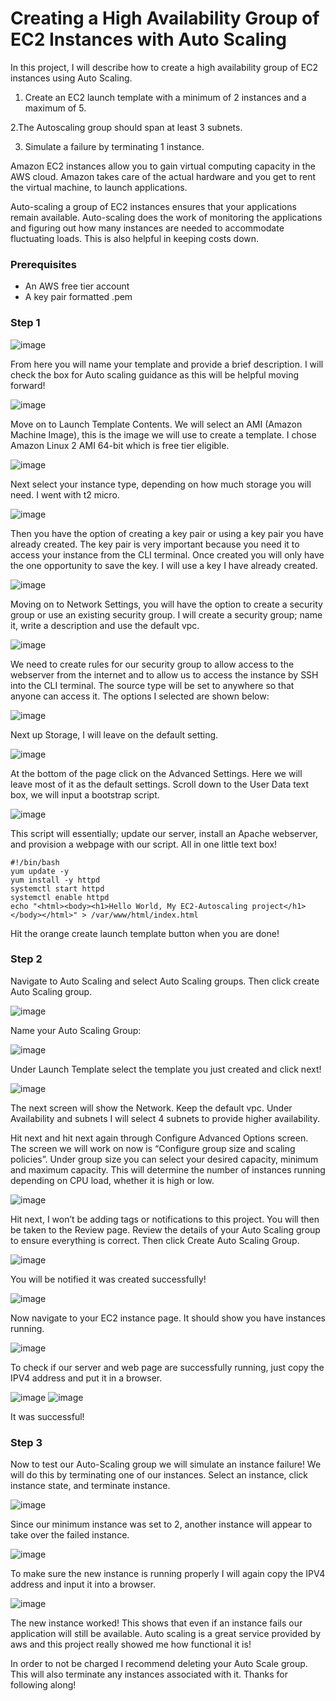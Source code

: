 # Creating a High Availability Group of EC2 Instances with Auto Scaling


In this project, I will describe how to create a high availability group of EC2 instances using Auto Scaling.

1. Create an EC2 launch template with a minimum of 2 instances and a maximum of 5.

2.The Autoscaling group should span at least 3 subnets.

3. Simulate a failure by terminating 1 instance.

Amazon EC2 instances allow you to gain virtual computing capacity in the AWS cloud. Amazon takes care of the actual hardware and you get to rent the virtual machine, to launch applications.

Auto-scaling a group of EC2 instances ensures that your applications remain available. Auto-scaling does the work of monitoring the applications and figuring out how many instances are needed to accommodate fluctuating loads. This is also helpful in keeping costs down.



### Prerequisites
* An AWS free tier account
* A key pair formatted .pem


### Step 1

![image](https://user-images.githubusercontent.com/115881685/218282752-8e8d2b72-2e53-429c-b729-0fe53234a81d.png)



From here you will name your template and provide a brief description. I will check the box for Auto scaling guidance as this will be helpful moving forward!



![image](https://user-images.githubusercontent.com/115881685/218282792-6e1f6aab-6237-4994-a166-ed77401463d4.png)



Move on to Launch Template Contents. We will select an AMI (Amazon Machine Image), this is the image we will use to create a template. I chose Amazon Linux 2 AMI 64-bit which is free tier eligible.



![image](https://user-images.githubusercontent.com/115881685/218282835-16731b41-5b1e-4722-84a8-8af15808efbd.png)


Next select your instance type, depending on how much storage you will need. I went with t2 micro.



![image](https://user-images.githubusercontent.com/115881685/218282890-07d0cc83-1927-4f1c-8075-a187cec0df8a.png)



Then you have the option of creating a key pair or using a key pair you have already created. The key pair is very important because you need it to access your instance from the CLI terminal. Once created you will only have the one opportunity to save the key. I will use a key I have already created.



![image](https://user-images.githubusercontent.com/115881685/218282911-449140ed-8f0e-48d1-994a-a29b2e32096d.png)



Moving on to Network Settings, you will have the option to create a security group or use an existing security group. I will create a security group; name it, write a description and use the default vpc.



![image](https://user-images.githubusercontent.com/115881685/218282953-37121d39-057d-4a35-af94-bffb547cc9c0.png)




We need to create rules for our security group to allow access to the webserver from the internet and to allow us to access the instance by SSH into the CLI terminal. The source type will be set to anywhere so that anyone can access it. The options I selected are shown below:




![image](https://user-images.githubusercontent.com/115881685/218282988-296e6a62-f0a8-470d-b9ae-c956260d2c89.png)



Next up Storage, I will leave on the default setting.



![image](https://user-images.githubusercontent.com/115881685/218283021-39107b18-ffd8-443b-8b89-1080ed09e4b5.png)



At the bottom of the page click on the Advanced Settings. Here we will leave most of it as the default settings. Scroll down to the User Data text box, we will input a bootstrap script.



![image](https://user-images.githubusercontent.com/115881685/218283059-2836955d-3e85-4c05-8508-1467dfc3dc24.png)




This script will essentially; update our server, install an Apache webserver, and provision a webpage with our script. All in one little text box!




```
#!/bin/bash
yum update -y
yum install -y httpd
systemctl start httpd
systemctl enable httpd
echo "<html><body><h1>Hello World, My EC2-Autoscaling project</h1></body></html>" > /var/www/html/index.html
```



Hit the orange create launch template button when you are done!



### Step 2
Navigate to Auto Scaling and select Auto Scaling groups. Then click create Auto Scaling group.



![image](https://user-images.githubusercontent.com/115881685/218283132-2363186b-5742-4603-b56f-82ce2eefb92c.png)



Name your Auto Scaling Group:



![image](https://user-images.githubusercontent.com/115881685/218283154-78b9cac0-0c6c-4607-ad4b-6084e4abe182.png)



Under Launch Template select the template you just created and click next!



![image](https://user-images.githubusercontent.com/115881685/218283177-3d8fc753-b391-4d3a-a74d-d2d9cde6c41e.png)



The next screen will show the Network. Keep the default vpc. Under Availability and subnets I will select 4 subnets to provide higher availability.




Hit next and hit next again through Configure Advanced Options screen. The screen we will work on now is “Configure group size and scaling policies”. Under group size you can select your desired capacity, minimum and maximum capacity. This will determine the number of instances running depending on CPU load, whether it is high or low.




![image](https://user-images.githubusercontent.com/115881685/218283224-32207e0b-3431-4a7b-9d43-713cb1008651.png)



Hit next, I won’t be adding tags or notifications to this project. You will then be taken to the Review page. Review the details of your Auto Scaling group to ensure everything is correct. Then click Create Auto Scaling Group.



![image](https://user-images.githubusercontent.com/115881685/218283260-3133df24-05d0-4f19-b478-1e694edfadbc.png)


You will be notified it was created successfully!



![image](https://user-images.githubusercontent.com/115881685/218283284-b95568f5-9d38-46dc-a633-d538efba5a71.png)



Now navigate to your EC2 instance page. It should show you have instances running.



![image](https://user-images.githubusercontent.com/115881685/218283302-aa25a4a3-e381-4289-ba73-1bb8d49e3db1.png)



To check if our server and web page are successfully running, just copy the IPV4 address and put it in a browser.



![image](https://user-images.githubusercontent.com/115881685/218283338-3b524b12-8c5d-483c-85b6-e43cc2a88230.png)
![image](https://user-images.githubusercontent.com/115881685/218283352-0fb5ccf5-5fcf-4210-9948-45350c80ca6d.png)







It was successful!




### Step 3
Now to test our Auto-Scaling group we will simulate an instance failure! We will do this by terminating one of our instances. Select an instance, click instance state, and terminate instance.


![image](https://user-images.githubusercontent.com/115881685/218283409-7e5d1830-620b-4d22-9b5e-6cc8d2cea597.png)



Since our minimum instance was set to 2, another instance will appear to take over the failed instance.



![image](https://user-images.githubusercontent.com/115881685/218283430-52e40adc-0e16-4ee8-8c5e-931b8b0466f8.png)



To make sure the new instance is running properly I will again copy the IPV4 address and input it into a browser.



![image](https://user-images.githubusercontent.com/115881685/218283485-def0d2f5-c7fe-400b-83a9-9d59cc1a1613.png)





The new instance worked! This shows that even if an instance fails our application will still be available. Auto scaling is a great service provided by aws and this project really showed me how functional it is!

In order to not be charged I recommend deleting your Auto Scale group. This will also terminate any instances associated with it. Thanks for following along!

















